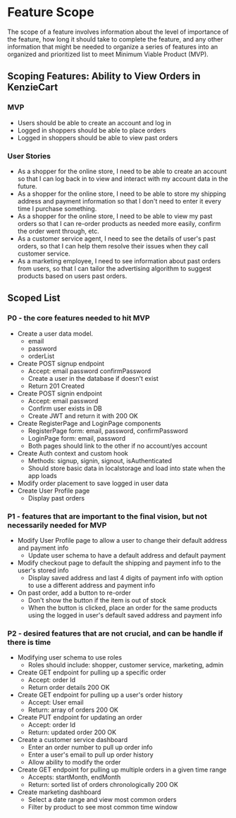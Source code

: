 # Feature Scope
The scope of a feature involves information about the level of importance of the feature, how long it should take to complete the feature, and any other information that might be needed to organize a series of features into an organized and prioritized list to meet Minimum Viable Product (MVP).

## Scoping Features: Ability to View Orders in KenzieCart

### MVP
  - Users should be able to create an account and log in
  - Logged in shoppers should be able to place orders
  - Logged in shoppers should be able to view past orders

### User Stories
-  As a shopper for the online store, I need to be able to create an account so that I can log back in to view and interact with my account data in the future.
-  As a shopper for the online store, I need to be able to store my shipping address and payment information so that I don't need to enter it every time I purchase something.
-  As a shopper for the online store, I need to be able to view my past orders so that I can re-order products as needed more easily, confirm the order went through, etc.
-  As a customer service agent, I need to see the details of user's past orders, so that I can help them resolve their issues when they call customer service.
-  As a marketing employee, I need to see information about past orders from users, so that I can tailor the advertising algorithm to suggest products based on users past orders.

## Scoped List

### P0 - the core features needed to hit MVP
- Create a user data model.
  - email
  - password
  - orderList
- Create POST signup endpoint
  - Accept: email password confirmPassword
  - Create a user in the database if doesn't exist
  - Return 201 Created
- Create POST signin endpoint
  - Accept: email password
  - Confirm user exists in DB
  - Create JWT and return it with 200 OK
- Create RegisterPage and LoginPage components
  - RegisterPage form: email, password, confirmPassword
  - LoginPage form: email, password
  - Both pages should link to the other if no account/yes account
- Create Auth context and custom hook
  - Methods: signup, signin, signout, isAuthenticated
  - Should store basic data in localstorage and load into state when the app loads
- Modify order placement to save logged in user data
- Create User Profile page
  - Display past orders

### P1 - features that are important to the final vision, but not necessarily needed for MVP
- Modify User Profile page to allow a user to change their default address and payment info
  - Update user schema to have a default address and default payment
- Modify checkout page to default the shipping and payment info to the user's stored info
  - Display saved address and last 4 digits of payment info with option to use a different address and payment info
- On past order, add a button to re-order
  - Don't show the button if the item is out of stock
  - When the button is clicked, place an order for the same products using the logged in user's default saved address and payment info

### P2 - desired features that are not crucial, and can be handle if there is time
- Modifying user schema to use roles
  - Roles should include: shopper, customer service, marketing, admin
- Create GET endpoint for pulling up a specific order
  - Accept: order Id
  - Return order details 200 OK
- Create GET endpoint for pulling up a user's order history
  - Accept: User email
  - Return: array of orders 200 OK
- Create PUT endpoint for updating an order
  - Accept: order Id
  - Return: updated order 200 OK 
- Create a customer service dashboard
  - Enter an order number to pull up order info
  - Enter a user's email to pull up order history
  - Allow ability to modify the order
- Create GET endpoint for pulling up multiple orders in a given time range
  - Accepts: startMonth, endMonth
  - Return: sorted list of orders chronologically 200 OK
- Create marketing dashboard
  - Select a date range and view most common orders
  - Filter by product to see most common time window
